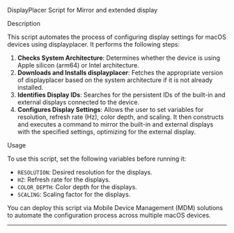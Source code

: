 DisplayPlacer Script for Mirror and extended display

Description

This script automates the process of configuring display settings for macOS devices using displayplacer. It performs the following steps:

1. **Checks System Architecture**: Determines whether the device is using Apple silicon (arm64) or Intel architecture.
2. **Downloads and Installs displayplacer**: Fetches the appropriate version of displayplacer based on the system architecture if it is not already installed.
3. **Identifies Display IDs**: Searches for the persistent IDs of the built-in and external displays connected to the device.
4. **Configures Display Settings**: Allows the user to set variables for resolution, refresh rate (Hz), color depth, and scaling. It then constructs and executes a command to mirror the built-in and external displays with the specified settings, optimizing for the external display.

Usage

To use this script, set the following variables before running it:

- `RESOLUTION`: Desired resolution for the displays.
- `HZ`: Refresh rate for the displays.
- `COLOR_DEPTH`: Color depth for the displays.
- `SCALING`: Scaling factor for the displays.

You can deploy this script via Mobile Device Management (MDM) solutions to automate the configuration process across multiple macOS devices.

---
